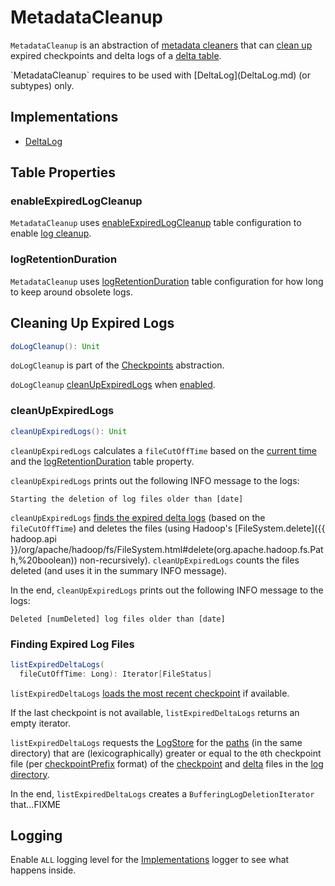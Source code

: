 # MetadataCleanup

`MetadataCleanup` is an abstraction of [metadata cleaners](#implementations) that can [clean up](#doLogCleanup) expired checkpoints and delta logs of a [delta table](#self).

<span id="self">
`MetadataCleanup` requires to be used with [DeltaLog](DeltaLog.md) (or subtypes) only.

## Implementations

* [DeltaLog](DeltaLog.md)

## Table Properties

### <span id="enableExpiredLogCleanup"> enableExpiredLogCleanup

`MetadataCleanup` uses [enableExpiredLogCleanup](DeltaConfigs.md#ENABLE_EXPIRED_LOG_CLEANUP) table configuration to enable [log cleanup](#doLogCleanup).

### <span id="deltaRetentionMillis"> logRetentionDuration

`MetadataCleanup` uses [logRetentionDuration](DeltaConfigs.md#LOG_RETENTION) table configuration for how long to keep around obsolete logs.

## <span id="doLogCleanup"> Cleaning Up Expired Logs

```scala
doLogCleanup(): Unit
```

`doLogCleanup` is part of the [Checkpoints](Checkpoints.md#doLogCleanup) abstraction.

`doLogCleanup` [cleanUpExpiredLogs](#cleanUpExpiredLogs) when [enabled](#enableExpiredLogCleanup).

### <span id="cleanUpExpiredLogs"> cleanUpExpiredLogs

```scala
cleanUpExpiredLogs(): Unit
```

`cleanUpExpiredLogs` calculates a `fileCutOffTime` based on the [current time](DeltaLog.md#clock) and the [logRetentionDuration](#deltaRetentionMillis) table property.

`cleanUpExpiredLogs` prints out the following INFO message to the logs:

```text
Starting the deletion of log files older than [date]
```

`cleanUpExpiredLogs` [finds the expired delta logs](#listExpiredDeltaLogs) (based on the `fileCutOffTime`) and deletes the files (using Hadoop's [FileSystem.delete]({{ hadoop.api }}/org/apache/hadoop/fs/FileSystem.html#delete(org.apache.hadoop.fs.Path,%20boolean)) non-recursively). `cleanUpExpiredLogs` counts the files deleted (and uses it in the summary INFO message).

In the end, `cleanUpExpiredLogs` prints out the following INFO message to the logs:

```text
Deleted [numDeleted] log files older than [date]
```

### <span id="listExpiredDeltaLogs"> Finding Expired Log Files

```scala
listExpiredDeltaLogs(
  fileCutOffTime: Long): Iterator[FileStatus]
```

`listExpiredDeltaLogs` [loads the most recent checkpoint](Checkpoints.md#lastCheckpoint) if available.

If the last checkpoint is not available, `listExpiredDeltaLogs` returns an empty iterator.

`listExpiredDeltaLogs` requests the [LogStore](DeltaLog.md#store) for the [paths](LogStore.md#listFrom) (in the same directory) that are (lexicographically) greater or equal to the ``0``th checkpoint file (per [checkpointPrefix](FileNames.md#checkpointPrefix) format) of the [checkpoint](FileNames.md#isCheckpointFile) and [delta](FileNames.md#isDeltaFile) files in the [log directory](DeltaLog.md#logPath).

In the end, `listExpiredDeltaLogs` creates a `BufferingLogDeletionIterator` that...FIXME

## Logging

Enable `ALL` logging level for the [Implementations](#implementations) logger to see what happens inside.
